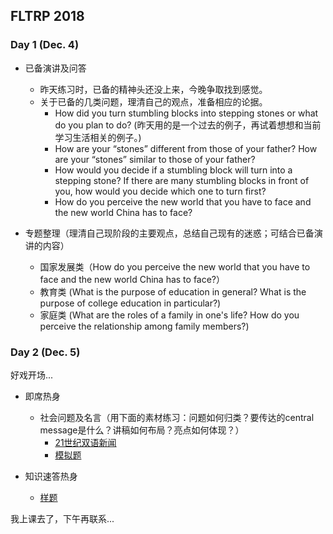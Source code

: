 ## FLTRP 2018

### Day 1 (Dec. 4)

+ 已备演讲及问答
  + 昨天练习时，已备的精神头还没上来，今晚争取找到感觉。
  + 关于已备的几类问题，理清自己的观点，准备相应的论据。
    + How did you turn stumbling blocks into stepping stones or what do you plan to do? (昨天用的是一个过去的例子，再试着想想和当前学习生活相关的例子。)
    + How are your “stones” different from those of your father? How are your “stones” similar to those of your father?
    + How would you decide if a stumbling block will turn into a stepping stone? If there are many stumbling blocks in front of you, how would you decide which one to turn first?
    + How do you perceive the new world that you have to face and the new world China has to face?

+ 专题整理（理清自己现阶段的主要观点，总结自己现有的迷惑；可结合已备演讲的内容）
  + 国家发展类（How do you perceive the new world that you have to face and the new world China has to face?）
  + 教育类 (What is the purpose of education in general? What is the purpose of college education in particular?)
  + 家庭类 (What are the roles of a family in one's life? How do you perceive the relationship among family members?)

### Day 2 (Dec. 5)

好戏开场...

+ 即席热身
  + 社会问题及名言（用下面的素材练习：问题如何归类？要传达的central message是什么？讲稿如何布局？亮点如何体现？）
    + [21世纪双语新闻](https://www.i21st.cn/story/index_1.html)
    + [模拟题](即席题_FLTRP.doc)

+ 知识速答热身
  + [样题](https://bxjthu.github.io/ps/docs/fltrp_quiz_samples.pdf)

我上课去了，下午再联系...
